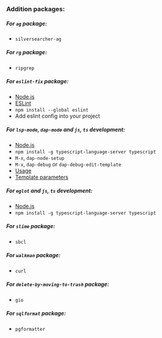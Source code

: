 ### Addition packages:

##### For ```ag``` package:
* ```silversearcher-ag```
##### For ```rg``` package:
* ```ripgrep```
##### For ```eslint-fix``` package:
* [Node.js](https://nodejs.org)
* [ESLint](https://eslint.org)
* ```npm install --global eslint```
* Add eslint config into your project

##### For ```lsp-mode```, ```dap-mode``` and ```js```, ```ts``` development:
* [Node.js](https://nodejs.org)
* ```npm install -g typescript-language-server typescript```
* ```M-x```, ```dap-node-setup```
* ```M-x```, ```dap-debug``` or ```dap-debug-edit-template```
* [Usage](https://emacs-lsp.github.io/dap-mode/page/configuration/#javascript)
* [Template parameters](https://code.visualstudio.com/docs/nodejs/nodejs-debugging)

##### For ```eglot``` and ```js```, ```ts``` development:
* [Node.js](https://nodejs.org)
* ```npm install -g typescript-language-server typescript```

##### For ```slime``` package:
* ```sbcl```

##### For ```walkman``` package:
* ```curl```

##### For ```delete-by-moving-to-trash``` package:
* ```gio```

##### For ```sqlformat``` package:
* ```pgformatter```

